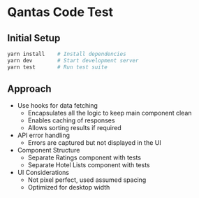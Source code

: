 # Qantas Code Test

## Initial Setup

```bash
yarn install    # Install dependencies
yarn dev        # Start development server
yarn test       # Run test suite
```

## Approach

- Use hooks for data fetching
  - Encapsulates all the logic to keep main component clean
  - Enables caching of responses
  - Allows sorting results if required
- API error handling
  - Errors are captured but not displayed in the UI
- Component Structure
  - Separate Ratings component with tests
  - Separate Hotel Lists component with tests
- UI Considerations
  - Not pixel perfect, used assumed spacing
  - Optimized for desktop width
